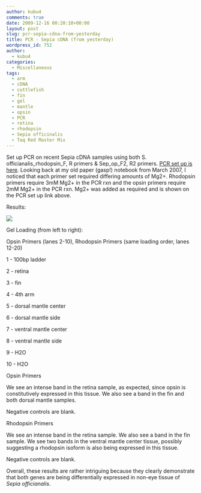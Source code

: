 ```yaml
---
author: kubu4
comments: true
date: 2009-12-16 00:20:10+00:00
layout: post
slug: pcr-sepia-cdna-from-yesterday
title: PCR - Sepia cDNA (from yesterday)
wordpress_id: 752
author:
  - kubu4
categories:
  - Miscellaneous
tags:
  - arm
  - cDNA
  - cuttlefish
  - fin
  - gel
  - mantle
  - opsin
  - PCR
  - retina
  - rhodopsin
  - Sepia officinalis
  - Taq Red Master Mix
---
```


Set up PCR on recent Sepia cDNA samples using both S. officianalis_rhodopsin_F, R primers & Sep_op_F2, R2 primers. [PCR set up is here](http://eagle.fish.washington.edu/Arabidopsis/Notebook%20Workup%20Files/20091215-02.jpg). Looking back at my old paper (gasp!) notebook from March 2007, I noticed that each primer set required differing amounts of Mg2+. Rhodopsin primers require 3mM Mg2+ in the PCR rxn and the opsin primers require 2mM Mg2+ in the PCR rxn. Mg2+ was added as required and is shown on the PCR set up link above.

Results:

![](http://eagle.fish.washington.edu/Arabidopsis/20091215-01.jpg)

Gel Loading (from left to right):

Opsin Primers (lanes 2-10), Rhodopsin Primers (same loading order, lanes 12-20)

1 - 100bp ladder

2 - retina

3 - fin

4 - 4th arm

5 - dorsal mantle center

6 - dorsal mantle side

7 - ventral mantle center

8 - ventral mantle side

9 - H2O

10 - H2O

Opsin Primers

We see an intense band in the retina sample, as expected, since opsin is constitutively expressed in this tissue. We also see a band in the fin and both dorsal mantle samples.

Negative controls are blank.

Rhodopsin Primers

We see an intense band in the retina sample. We also see a band in the fin sample. We see two bands in the ventral mantle center tissue, possibly suggesting a rhodopsin isoform is also being expressed in this tissue.

Negative controls are blank.

Overall, these results are rather intriguing because they clearly demonstrate that both genes are being differentially expressed in non-eye tissue of _Sepia officianalis_.
